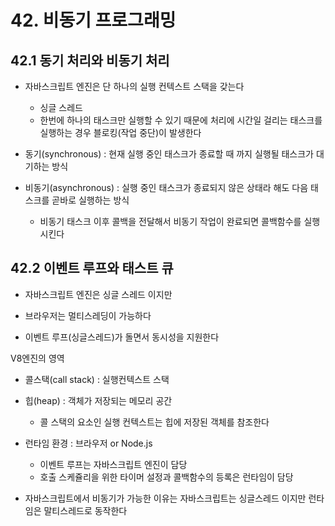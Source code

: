 # 42. 비동기 프로그래밍

## 42.1 동기 처리와 비동기 처리

- 자바스크립트 엔진은 단 하나의 실행 컨텍스트 스택을 갖는다

  - 싱글 스레드
  - 한번에 하나의 태스크만 실행할 수 있기 때문에 처리에 시간일 걸리는 태스크를 실행하는 경우 블로킹(작업 중단)이 발생한다

- 동기(synchronous) : 현재 실행 중인 태스크가 종료할 때 까지 실행될 태스크가 대기하는 방식
- 비동기(asynchronous) : 실행 중인 태스크가 종료되지 않은 상태라 해도 다음 태스크를 곧바로 실행하는 방식
  - 비동기 태스크 이후 콜백을 전달해서 비동기 작업이 완료되면 콜백함수를 실행시킨다

## 42.2 이벤트 루프와 태스트 큐

- 자바스크립트 엔진은 싱글 스레드 이지만
- 브라우저는 멀티스레딩이 가능하다

- 이벤트 루프(싱글스레드)가 돌면서 동시성을 지원한다

V8엔진의 영역

- 콜스택(call stack) : 실행컨텍스트 스택
- 힙(heap) : 객체가 저장되는 메모리 공간

  - 콜 스택의 요소인 실행 컨텍스트는 힙에 저장된 객체를 참조한다

- 런타임 환경 : 브라우저 or Node.js

  - 이벤트 루프는 자바스크립트 엔진이 담당
  - 호출 스케쥴리을 위한 타이머 설정과 콜백함수의 등록은 런타임이 담당

- 자바스크립트에서 비동기가 가능한 이유는 자바스크립트는 싱글스레드 이지만
  런타임은 말티스레드로 동작한다
